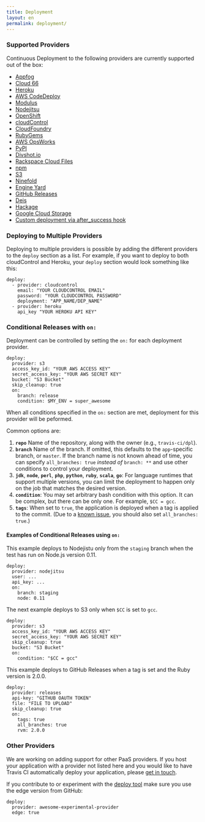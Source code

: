 ```yaml
---
title: Deployment
layout: en
permalink: deployment/
---
```


### Supported Providers

Continuous Deployment to the following providers are currently supported out of the box:

* [Appfog](/user/deployment/appfog)
* [Cloud 66](/user/deployment/cloud66)
* [Heroku](/user/deployment/heroku)
* [AWS CodeDeploy](/user/deployment/codedeploy)
* [Modulus](/user/deployment/modulus)
* [Nodejitsu](/user/deployment/nodejitsu)
* [OpenShift](/user/deployment/openshift)
* [cloudControl](/user/deployment/cloudcontrol)
* [CloudFoundry](/user/deployment/cloudfoundry)
* [RubyGems](/user/deployment/rubygems)
* [AWS OpsWorks](/user/deployment/opsworks)
* [PyPI](/user/deployment/pypi)
* [Divshot.io](/user/deployment/divshot)
* [Rackspace Cloud Files](/user/deployment/cloudfiles)
* [npm](/user/deployment/npm)
* [S3](/user/deployment/s3)
* [Ninefold](/user/deployment/ninefold)
* [Engine Yard](/user/deployment/engineyard)
* [GitHub Releases](/user/deployment/releases)
* [Deis](/user/deployment/deis)
* [Hackage](/user/deployment/hackage)
* [Google Cloud Storage](/user/deployment/gcs)
* [Custom deployment via after_success hook](/user/deployment/custom)

### Deploying to Multiple Providers

Deploying to multiple providers is possible by adding the different providers
to the `deploy` section as a list. For example, if you want to deploy to both
cloudControl and Heroku, your `deploy` section would look something like this:

    deploy:
      - provider: cloudcontrol
        email: "YOUR CLOUDCONTROL EMAIL"
        password: "YOUR CLOUDCONTROL PASSWORD"
        deployment: "APP_NAME/DEP_NAME"
      - provider: heroku
        api_key "YOUR HEROKU API KEY"

### Conditional Releases with `on:`

Deployment can be controlled by setting the `on:` for each deployment provider.

    deploy:
      provider: s3
      access_key_id: "YOUR AWS ACCESS KEY"
      secret_access_key: "YOUR AWS SECRET KEY"
      bucket: "S3 Bucket"
      skip_cleanup: true
      on:
        branch: release
        condition: $MY_ENV = super_awesome

When all conditions specified in the `on:` section are met, deployment for this
provider will be peformed.

Common options are:

1. **`repo`** Name of the repository, along with the owner (e.g., `travis-ci/dpl`).
1. **`branch`** Name of the branch. If omitted, this defaults to the `app`-specific branch, or `master`. If the branch name is not known ahead of time, you can specify
  `all_branches: true` _instead of_ `branch: **` and use other conditions to control your deployment.
1. **`jdk`**, **`node`**, **`perl`**, **`php`**, **`python`**, **`ruby`**, **`scala`**, **`go`**: For language runtimes that support multiple versions,
  you can limit the deployment to happen only on the job that matches the desired version.
1. **`condition`**: You may set arbitrary bash condition with this option. It can be complex, but there can be only one.
  For example, `$CC = gcc`.
1. **`tags`**: When set to `true`, the application is deployed when a tag is applied to the commit.
  (Due to a [known issue](https://github.com/travis-ci/travis-ci/issues/1675), you should also set `all_branches: true`.)

#### Examples of Conditional Releases using `on:`

This example deploys to Nodejistu only from the `staging` branch when the test has run on Node.js version 0.11.

    deploy:
      provider: nodejitsu
      user: ...
      api_key: ...
      on:
        branch: staging
        node: 0.11

The next example deploys to S3 only when `$CC` is set to `gcc`.

    deploy:
      provider: s3
      access_key_id: "YOUR AWS ACCESS KEY"
      secret_access_key: "YOUR AWS SECRET KEY"
      skip_cleanup: true
      bucket: "S3 Bucket"
      on:
        condition: "$CC = gcc"

This example deploys to GitHub Releases when a tag is set and the Ruby version is 2.0.0.

    deploy:
      provider: releases
      api-key: "GITHUB OAUTH TOKEN"
      file: "FILE TO UPLOAD"
      skip_cleanup: true
      on:
        tags: true
        all_branches: true
        rvm: 2.0.0

### Other Providers

We are working on adding support for other PaaS providers. If you host your application with a provider not listed here and you would like to have Travis CI automatically deploy your application, please [get in touch](mailto:support@travis-ci.com).

If you contribute to or experiment with the [deploy tool](https://github.com/travis-ci/dpl) make sure you use the edge version from GitHub:

    deploy:
      provider: awesome-experimental-provider
      edge: true
